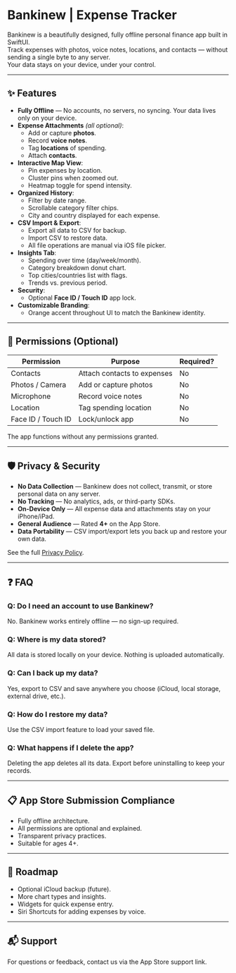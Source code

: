 # Bankinew | Expense Tracker

Bankinew is a beautifully designed, fully offline personal finance app built in SwiftUI.  
Track expenses with photos, voice notes, locations, and contacts — without sending a single byte to any server.  
Your data stays on your device, under your control.

---

## ✨ Features

- **Fully Offline** — No accounts, no servers, no syncing. Your data lives only on your device.
- **Expense Attachments** *(all optional)*:
  - Add or capture **photos**.
  - Record **voice notes**.
  - Tag **locations** of spending.
  - Attach **contacts**.
- **Interactive Map View**:
  - Pin expenses by location.
  - Cluster pins when zoomed out.
  - Heatmap toggle for spend intensity.
- **Organized History**:
  - Filter by date range.
  - Scrollable category filter chips.
  - City and country displayed for each expense.
- **CSV Import & Export**:
  - Export all data to CSV for backup.
  - Import CSV to restore data.
  - All file operations are manual via iOS file picker.
- **Insights Tab**:
  - Spending over time (day/week/month).
  - Category breakdown donut chart.
  - Top cities/countries list with flags.
  - Trends vs. previous period.
- **Security**:
  - Optional **Face ID / Touch ID** app lock.
- **Customizable Branding**:
  - Orange accent throughout UI to match the Bankinew identity.

---

## 📱 Permissions (Optional)

| Permission | Purpose | Required? |
|------------|---------|-----------|
| Contacts   | Attach contacts to expenses | No |
| Photos / Camera | Add or capture photos | No |
| Microphone | Record voice notes | No |
| Location   | Tag spending location | No |
| Face ID / Touch ID | Lock/unlock app | No |

The app functions without any permissions granted.

---

## 🛡 Privacy & Security

- **No Data Collection** — Bankinew does not collect, transmit, or store personal data on any server.
- **No Tracking** — No analytics, ads, or third-party SDKs.
- **On-Device Only** — All expense data and attachments stay on your iPhone/iPad.
- **General Audience** — Rated **4+** on the App Store.
- **Data Portability** — CSV import/export lets you back up and restore your own data.

See the full [Privacy Policy](PRIVACY_POLICY.md).

---

## ❓ FAQ

### Q: Do I need an account to use Bankinew?
No. Bankinew works entirely offline — no sign-up required.

### Q: Where is my data stored?
All data is stored locally on your device. Nothing is uploaded automatically.

### Q: Can I back up my data?
Yes, export to CSV and save anywhere you choose (iCloud, local storage, external drive, etc.).

### Q: How do I restore my data?
Use the CSV import feature to load your saved file.

### Q: What happens if I delete the app?
Deleting the app deletes all its data. Export before uninstalling to keep your records.

---

## 📋 App Store Submission Compliance

- Fully offline architecture.
- All permissions are optional and explained.
- Transparent privacy practices.
- Suitable for ages 4+.

---

## 🚀 Roadmap

- Optional iCloud backup (future).
- More chart types and insights.
- Widgets for quick expense entry.
- Siri Shortcuts for adding expenses by voice.

---

## 📬 Support

For questions or feedback, contact us via the App Store support link.
